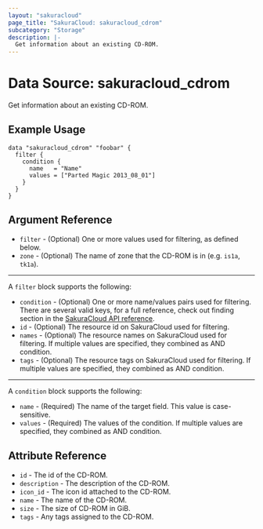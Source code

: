 ```yaml
---
layout: "sakuracloud"
page_title: "SakuraCloud: sakuracloud_cdrom"
subcategory: "Storage"
description: |-
  Get information about an existing CD-ROM.
---
```


# Data Source: sakuracloud_cdrom

Get information about an existing CD-ROM.

## Example Usage

```hcl
data "sakuracloud_cdrom" "foobar" {
  filter {
    condition {
      name   = "Name"
      values = ["Parted Magic 2013_08_01"]
    }
  }
}
```
## Argument Reference

* `filter` - (Optional) One or more values used for filtering, as defined below.
* `zone` - (Optional) The name of zone that the CD-ROM is in (e.g. `is1a`, `tk1a`).

---

A `filter` block supports the following:

* `condition` - (Optional) One or more name/values pairs used for filtering. There are several valid keys, for a full reference, check out finding section in the [SakuraCloud API reference](https://developer.sakura.ad.jp/cloud/api/1.1/).
* `id` - (Optional) The resource id on SakuraCloud used for filtering.
* `names` - (Optional) The resource names on SakuraCloud used for filtering. If multiple values ​​are specified, they combined as AND condition.
* `tags` - (Optional) The resource tags on SakuraCloud used for filtering. If multiple values ​​are specified, they combined as AND condition.

---

A `condition` block supports the following:

* `name` - (Required) The name of the target field. This value is case-sensitive.
* `values` - (Required) The values of the condition. If multiple values ​​are specified, they combined as AND condition.


## Attribute Reference

* `id` - The id of the CD-ROM.
* `description` - The description of the CD-ROM.
* `icon_id` - The icon id attached to the CD-ROM.
* `name` - The name of the CD-ROM.
* `size` - The size of CD-ROM in GiB.
* `tags` - Any tags assigned to the CD-ROM.



